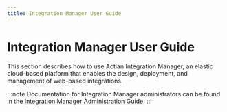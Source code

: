 ```yaml
---
title: Integration Manager User Guide
---
```


# Integration Manager User Guide

This section describes how to use Actian Integration Manager, an elastic cloud-based platform that enables the design, deployment, and management of web-based integrations.

:::note
Documentation for Integration Manager administrators can be found in the [Integration Manager Administration Guide](../integration-manager/admin/admin-overview).
::: 
